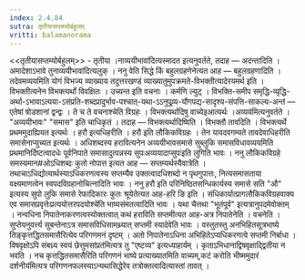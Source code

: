 ```yaml
---
index: 2.4.84
sutra: तृतीयासप्तम्योर्बहुलम्‌
vritti: balamanorama
---
```


<<तृतीयासप्तम्योर्बहुलम्>> - तृतीया ।नाव्ययीभावा॑दित्यस्मादत इत्यनुवर्तते, तदाह — अदन्तादिति । अमादेशाऽभावे तुनाव्ययीभावा॑दित्यलुक् । ननु वेति सिद्धे किं बहुलग्रहणेनेत्यत आह — बहुलग्रहणादिति । तदेवमव्ययमिति योगं विभज्य व्याख्याय तदुत्तरखण्डं व्याख्यातुमुपक्रमते-विभक्तीत्यादेरयमर्थ इति । विभक्तीत्यनेन विभक्त्यर्थो विवक्षितः । उच्यन्त इति वचनाः । कर्मणि ल्युट् । विभक्ति-समीप समृद्धि-व्यृद्धि-अर्था-ऽभावाऽत्यया-ऽसंप्रति-शब्दप्रादुर्भाव-पश्चात्-यथा-ऽ‌ऽनुपूव्र्य-यौगपद्य-सादृश्य-संपत्ति-साकल्य-अन्त॑ — एतेषां षोडशानां द्वन्द्वः । ते च ते वचनाश्चेति विग्रहः । विभक्त्यर्थादिषु वाच्येइआत्यर्थः ।अव्यय॑मित्यनुवर्तते । "अव्ययीभावः" "समास" इति चाधिकृतं । तदाह — विभक्त्यर्थादिष्विति । विभक्तौ तावदिति । विभक्त्यर्थे प्रथममुदाह्यियत इत्यर्थः । हरौ इत्यधिहरीति । हरौ इति लौकिकविग्रहः । तेन यावदवगम्यते तावदेवाधिहरीति समासेनाप्युच्यत इत्यर्थः । अधिशब्दस्य हरावित्यनेन अव्ययीभावसमासे सुब्लुकि समासविधावव्ययमिति प्रथमानिर्दिष्टत्वादधेः पूर्वनिपाते समासादुत्पन्नस्य सुपःअव्ययादाप्सुपः॑इति लुगिति भावः । ननु लौकिकविग्रहे समस्यमान#ओऽधिशब्दः कुतो नोपात्त इत्यत आह — सप्तम्यर्थस्यैवात्रेति । तथाचाऽधिद्योत्यार्थस्याऽधिकरणत्वस्य सप्तम्यैव उक्तत्वादधिशब्दो न पृथगुपात्तः, नित्यसमासताया वक्ष्यमाणत्वेन स्वपदविग्रहानोचित्नादिति भावः । ननु हरौ इति परिनिष्ठितसन्धिकार्यस्य समासे सति "औ" इत्यस्य सुपो लुकि समासे रेफादिकारः कुतः श्रूयेतेत्यत आह-हरि ङि इति । संधिकार्यात्प्रागलौकिकविग्रहवाक्य एव समासप्रवृत्तेःप्रत्ययोत्तरपदयोश्चे॑ति भाष्यसंमतत्वादिति भावः । यथा चैत्तथा "भूतंपूर्व" इत्यत्रानुपदमेवोक्तम् । नन्वधिना निपातेनाकरणत्वस्योक्तत्वात् कथं हराविति सप्तमीत्यत आह-अत्र निपातेनेति । वचनेति । सुप्तेयनुवर्त्त्य सुबन्तेनाऽत्र समासविधिसामथ्र्यात् सप्तमी स्यादेवेति भावः । वस्तुतस्तु अनभिहितसूत्रभाष्ये तिङ्कृत्तद्धितसमासैरित्येव परिगणमनं दृष्टम् । अतो निपातेनाऽधिना अभिहितेऽप्यधिकरणत्वे सप्तमी निर्बाधा ।विषवृक्षोऽपि संबध्र्य स्वयं छेत्तुमसांप्रत॑मित्यत्र तु "एष्टव्य" इत्यध्याहार्यम् । कृताऽभिधानाद्विषवृक्षाद्द्वितीया न भवति । नच कृत्तद्धितसमासैरिति परिगणनं भाष्ये प्रत्याख्यातमिति वाच्यम्,कटं करोति भीष्ममुदारं दर्शनीय॑मित्यत्र परिगणनफलस्याऽन्यथासिद्धेरेव तत्रोक्तत्वादित्यास्तां तावत् । 